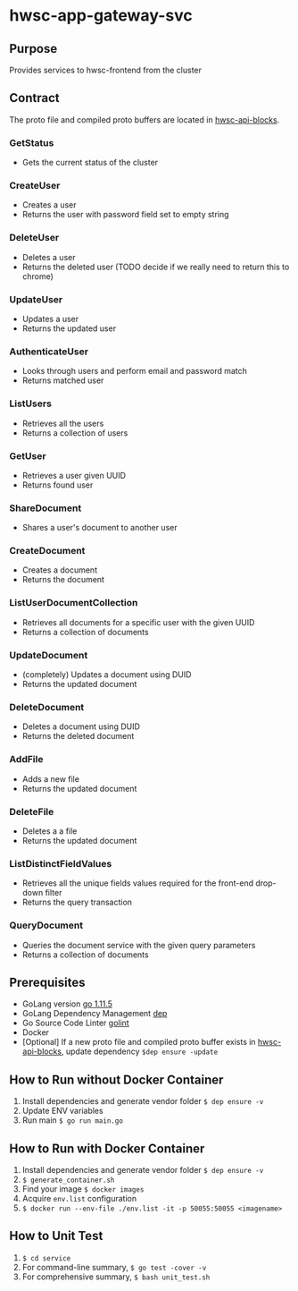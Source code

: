 # hwsc-app-gateway-svc

## Purpose
 Provides services to hwsc-frontend from the cluster

## Contract
The proto file and compiled proto buffers are located in [hwsc-api-blocks](https://github.com/hwsc-org/hwsc-api-blocks/tree/master/int/hwsc-app-gateway-svc/proto).

### GetStatus
- Gets the current status of the cluster
### CreateUser
- Creates a user
- Returns the user with password field set to empty string
### DeleteUser
- Deletes a user
- Returns the deleted user (TODO decide if we really need to return this to chrome)
### UpdateUser
- Updates a user
- Returns the updated user
### AuthenticateUser
- Looks through users and perform email and password match
- Returns matched user
### ListUsers
- Retrieves all the users
- Returns a collection of users
### GetUser
- Retrieves a user given UUID
- Returns found user
### ShareDocument
- Shares a user's document to another user
### CreateDocument
- Creates a document
- Returns the document
### ListUserDocumentCollection
- Retrieves all documents for a specific user with the given UUID
- Returns a collection of documents
### UpdateDocument
- (completely) Updates a document using DUID
- Returns the updated document
### DeleteDocument
- Deletes a document using DUID
- Returns the deleted document
### AddFile
- Adds a new file
- Returns the updated document
### DeleteFile
- Deletes a a file
- Returns the updated document
### ListDistinctFieldValues
- Retrieves all the unique fields values required for the front-end drop-down filter
- Returns the query transaction
### QueryDocument
- Queries the document service with the given query parameters
- Returns a collection of documents

## Prerequisites
- GoLang version [go 1.11.5](https://golang.org/dl/)
- GoLang Dependency Management [dep](https://github.com/golang/dep)
- Go Source Code Linter [golint](https://github.com/golang/lint)
- Docker
- [Optional] If a new proto file and compiled proto buffer exists in [hwsc-api-blocks](https://github.com/hwsc-org/hwsc-api-blocks/tree/master/int/hwsc-app-gateway-svc/proto), update dependency ``$dep ensure -update``

## How to Run without Docker Container
1. Install dependencies and generate vendor folder ``$ dep ensure -v``
2. Update ENV variables
3. Run main ``$ go run main.go``

## How to Run with Docker Container
1. Install dependencies and generate vendor folder ``$ dep ensure -v``
2. ``$ generate_container.sh``
3. Find your image ``$ docker images``
4. Acquire ``env.list`` configuration
5. ``$ docker run --env-file ./env.list -it -p 50055:50055 <imagename>``

## How to Unit Test
1. ``$ cd service``
2. For command-line summary, ``$ go test -cover -v``
3. For comprehensive summary, ``$ bash unit_test.sh``

